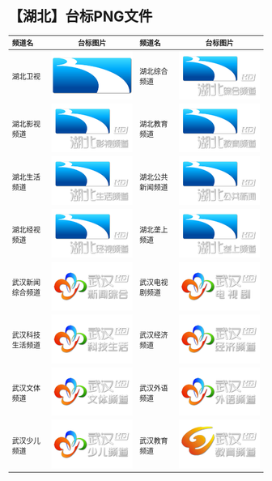 # 【湖北】台标PNG文件
|频道名|台标图片|频道名|台标图片|
|:---|:---:|:---|:---:|
|湖北卫视|<img src="https://raw.githubusercontent.com/liuyilong80880/tvlog/main/img/Hubei.png">|湖北综合频道|<img src="https://raw.githubusercontent.com/liuyilong80880/tvlog/main/img/Hubei1.png">|
|湖北影视频道|<img src="https://raw.githubusercontent.com/liuyilong80880/tvlog/main/img/Hubei2.png">|湖北教育频道|<img src="https://raw.githubusercontent.com/liuyilong80880/tvlog/main/img/Hubei3.png">|
|湖北生活频道|<img src="https://raw.githubusercontent.com/liuyilong80880/tvlog/main/img/Hubei4.png">|湖北公共新闻频道|<img src="https://raw.githubusercontent.com/liuyilong80880/tvlog/main/img/Hubei5.png">|
|湖北经视频道|<img src="https://raw.githubusercontent.com/liuyilong80880/tvlog/main/img/Hubei6.png">|湖北垄上频道|<img src="https://raw.githubusercontent.com/liuyilong80880/tvlog/main/img/Hubei7.png">|
|武汉新闻综合频道|<img src="https://raw.githubusercontent.com/liuyilong80880/tvlog/main/img/Wuhan1.png">|武汉电视剧频道|<img src="https://raw.githubusercontent.com/liuyilong80880/tvlog/main/img/Wuhan2.png">|
|武汉科技生活频道|<img src="https://raw.githubusercontent.com/liuyilong80880/tvlog/main/img/Wuhan3.png">|武汉经济频道|<img src="https://raw.githubusercontent.com/liuyilong80880/tvlog/main/img/Wuhan4.png">|
|武汉文体频道|<img src="https://raw.githubusercontent.com/liuyilong80880/tvlog/main/img/Wuhan5.png">|武汉外语频道|<img src="https://raw.githubusercontent.com/liuyilong80880/tvlog/main/img/Wuhan6.png">|
|武汉少儿频道|<img src="https://raw.githubusercontent.com/liuyilong80880/tvlog/main/img/Wuhan7.png">|武汉教育频道|<img src="https://raw.githubusercontent.com/liuyilong80880/tvlog/main/img/Wuhan8.png">|
